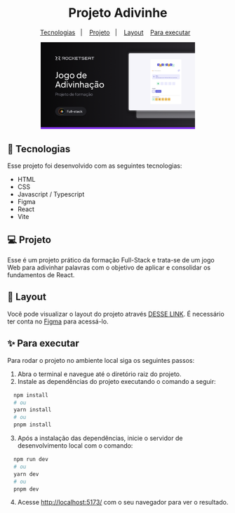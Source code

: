 <h1 align="center"> Projeto Adivinhe</h1>

<p align="center">
  <a href="#-tecnologias">Tecnologias</a>&nbsp;&nbsp;&nbsp;|&nbsp;&nbsp;&nbsp;
  <a href="#-projeto">Projeto</a>&nbsp;&nbsp;&nbsp;|&nbsp;&nbsp;&nbsp;
  <a href="#-layout">Layout</a>&nbsp;&nbsp;&nbsp;
  <a href="#-para-executar">Para executar</a>&nbsp;&nbsp;&nbsp;
</p>


<p align="center">
  <img alt="Prévia do projeto desenvolvido." src="src/assets/thumbnail.png" width="70%">
</p>


## 🚀 Tecnologias 

Esse projeto foi desenvolvido com as seguintes tecnologias:

- HTML
- CSS
- Javascript / Typescript
- Figma
- React
- Vite

## 💻 Projeto

Esse é um projeto prático da formação Full-Stack e trata-se de um jogo Web para adivinhar palavras com o objetivo de aplicar e consolidar os fundamentos de React.

## 🔖 Layout

Você pode visualizar o layout do projeto através [DESSE LINK](figma.com/community/file/1453366829725330797/jogo-de-adivinhacao). É necessário ter conta no [Figma](https://figma.com) para acessá-lo.

## ✨ Para executar 

Para rodar o projeto no ambiente local siga os seguintes passos:

1. Abra o terminal e navegue até o diretório raiz do projeto.
2. Instale as dependências do projeto executando o comando a seguir:

```bash
  npm install
  # ou
  yarn install
  # ou
  pnpm install
```

3. Após a instalação das dependências, inicie o servidor de desenvolvimento local com o comando:

```bash
  npm run dev
  # ou
  yarn dev
  # ou
  pnpm dev
```

4. Acesse [ http://localhost:5173/](http://localhost:5173/) com o seu navegador para ver o resultado.